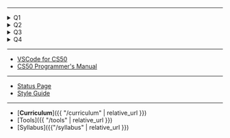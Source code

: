 ***

<details>
<summary>Q1</summary>
</details>

<details>
<summary>Q2</summary>
</details>

<details>
<summary>Q3</summary>
</details>

<details>
<summary>Q4</summary>
</details>

***

* [VSCode for CS50](https://code.cs50.io/)
* [CS50 Programmer's Manual](https://man.cs50.io/)

***

* [Status Page](https://cs50.statuspage.io/)
* [Style Guide](https://cs50.readthedocs.io/style/c/)

***

* [**Curriculum**]({{ "/curriculum" | relative_url }})
* [Tools]({{ "/tools" | relative_url }})
* [Syllabus]({{"/syllabus" | relative_url }})
